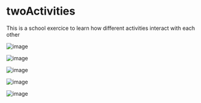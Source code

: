 ﻿# twoActivities

 This is a school exercice to learn how different activities interact with each other

![image](https://github.com/DaBamboo/twoActivities/assets/127992398/96ef9809-167f-47c5-8d1f-4d18e9b9e543)

![image](https://github.com/DaBamboo/twoActivities/assets/127992398/9af9f02b-4990-4301-bf0c-929bca292fce)

![image](https://github.com/DaBamboo/twoActivities/assets/127992398/b6ec4b48-5955-4f56-978b-59448409e321)

![image](https://github.com/DaBamboo/twoActivities/assets/127992398/50093975-086e-4fb8-8d28-9d10eec361ed)

![image](https://github.com/DaBamboo/twoActivities/assets/127992398/e8c2d427-9587-4fc9-aab6-7724ad090072)

